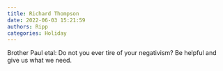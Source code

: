 ```yaml
---
title: Richard Thompson
date: 2022-06-03 15:21:59
authors: Ripp
categories: Holiday
---
```


 Brother Paul etal: Do not you ever tire of your negativism?
Be helpful and give us what we need.